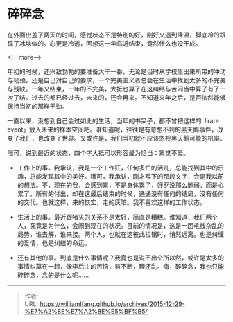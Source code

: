 # 碎碎念


在外面出差了两天的时间，感觉状态不是特别的好，刚好又遇到降温，脚底冷的跟踩了冰块似的。心更是冷透，回想这一年临近结束，竟然什么也没干成。

&lt;!--more--&gt;

年初的时候，还兴致勃勃的要准备大干一番，无论是当时从学校里出来所带的冲动与韧颈，还是自己对自己的要求，一个完美主义者总会在生活中找到太多的不完美与残缺。一年又结束，一年的不完美，大抵也算了在这纠结与苦闷当中算了有了一次了结。过去的都已经过去，未来的，还会再来。不知道来年之后，是否依然能够保持当初的那样干劲。

一直以来，没想到自己会过如此的生活，当年的书呆子，都不曾把这样的「rare event」放入未来的样本空间吧。谁知道呢，往往是有意想不到的黑天鹅事件，改变了我们，也改变了世界。又或许是，我们当初就不应该忽视黑天鹅可能的机率。

哦可，说到最近的状态，四个字大抵可以形容最为恰当：累觉不爱。

- 工作上的事。我承认，我是一个工作狂，任何多忙的活儿，总能找到其中的乐趣，总能发现其中的美好。哦可，我承认，刚才写下的那段文字，会是我以前的想法。不，现在的我，会感到累，不是身体累了，好歹没那么脆弱。而是心累了。所有的付出，却在这最后结束的时候，通通没有任何的结局，没有任何的交代。也就这样，来的恢宏，走的灰暗。我不喜欢这样的工作状态。

- 生活上的事。最近跟猪头的关系不是太好，简直是糟糕。谁知道，我们两个人，究竟是为什么，会闹到现在的状况。目前的情况是，这是一团毛线杂乱的局势，谁去解，谁来接。两个人，也就在这彼此拉锯时，悄然远离。也是纠缠的爱情，也是纠结的命运。

- 还有其他的事。到底是什么事情呢？我竟也是说不出个所以然，或许是太多的事情纠葛在一起，像李后主的苦恼，剪不断，理还乱。嗨，碎碎念，我也只能碎碎念，念的是什么呢……



---

> 作者:   
> URL: https://williamlfang.github.io/archives/2015-12-29-%E7%A2%8E%E7%A2%8E%E5%BF%B5/  

